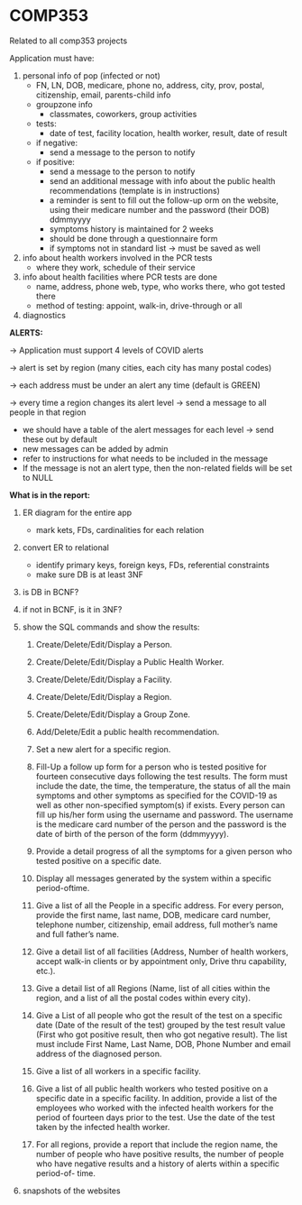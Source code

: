 # COMP353
Related to all comp353 projects

Application must have:

1. personal info of pop (infected or not)
    - FN, LN, DOB, medicare, phone no, address, city, prov, postal, citizenship, email, parents-child info
    - groupzone info
        - classmates, coworkers, group activities
    - tests:
        - date of test, facility location, health worker, result, date of result
    - if negative:
        - send a message to the person to notify
    - if positive:
        - send a message to the person to notify
        - send an additional message with info about the public health recommendations (template is in instructions)
        - a reminder is sent to fill out the follow-up orm on the website, using their medicare number and the password (their DOB) ddmmyyyy
        - symptoms history is maintained for 2 weeks
        - should be done through a questionnaire form
        - if symptoms not in standard list → must be saved as well
2. info about health workers involved in the PCR tests
    - where they work, schedule of their service
3. info about health facilities where PCR tests are done
    - name, address, phone web, type, who works there, who got tested there
    - method of testing: appoint, walk-in, drive-through or all
4. diagnostics



**ALERTS:**

→ Application must support 4 levels of COVID alerts

→ alert is set by region (many cities, each city has many postal codes)

→ each address must be under an alert any time (default is GREEN)

→ every time a region changes its alert level → send a message to all people in that region

- we should have a table of the alert messages for each level → send these out by default
- new messages can be added by admin
- refer to instructions for what needs to be included in the message
- If the message is not an alert type, then the non-related fields will be set to NULL




**What is in the report:**

1. ER diagram for the entire app
    - mark kets, FDs, cardinalities for each relation
2. convert ER to relational
    - identify primary keys, foreign keys, FDs, referential constraints
    - make sure DB is at least 3NF
3. is DB in BCNF?
4. if not in BCNF, is it in 3NF?
5. show the SQL commands and show the results:

    1. Create/Delete/Edit/Display a Person.
    2. Create/Delete/Edit/Display a Public Health Worker.
    3. Create/Delete/Edit/Display a Facility.
    4. Create/Delete/Edit/Display a Region.
    5. Create/Delete/Edit/Display a Group Zone.
    6. Add/Delete/Edit a public health recommendation.
    7. Set a new alert for a specific region.
    8. Fill-Up a follow up form for a person who is tested positive for fourteen
    consecutive days following the test results. The form must include the date,
    the time, the temperature, the status of all the main symptoms and other
    symptoms as specified for the COVID-19 as well as other non-specified
    symptom(s) if exists. Every person can fill up his/her form using the
    username and password. The username is the medicare card number of the
    person and the password is the date of birth of the person of the form
    (ddmmyyyy).
    9. Provide a detail progress of all the symptoms for a given person who tested
    positive on a specific date.
    10. Display all messages generated by the system within a specific period-oftime.

    11. Give a list of all the People in a specific address. For every person, provide
    the first name, last name, DOB, medicare card number, telephone number,
    citizenship, email address, full mother’s name and full father’s name.
    12. Give a detail list of all facilities (Address, Number of health workers, accept
    walk-in clients or by appointment only, Drive thru capability, etc.).
    13. Give a detail list of all Regions (Name, list of all cities within the region,
    and a list of all the postal codes within every city).
    14. Give a List of all people who got the result of the test on a specific date
    (Date of the result of the test) grouped by the test result value (First who got
    positive result, then who got negative result). The list must include First
    Name, Last Name, DOB, Phone Number and email address of the diagnosed
    person.
    15. Give a list of all workers in a specific facility.
    16. Give a list of all public health workers who tested positive on a specific date
    in a specific facility. In addition, provide a list of the employees who worked
    with the infected health workers for the period of fourteen days prior to the
    test. Use the date of the test taken by the infected health worker.
    17. For all regions, provide a report that include the region name, the number
    of people who have positive results, the number of people who have
    negative results and a history of alerts within a specific period-of- time.

6. snapshots of the websites